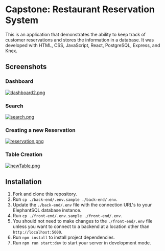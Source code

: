 # Capstone: Restaurant Reservation System
This is an application that demonstrates the ability to keep track of customer reservations and stores the information in a database. It was developed with HTML, CSS, JavaScript, React, PostgreSQL, Express, and Knex.

## Screenshots
### Dashboard
[![dashboard2.png](https://i.postimg.cc/VNfv2qRz/dashboard2.png)](https://postimg.cc/zyQqgR6Q)

### Search
[![search.png](https://i.postimg.cc/pXBBwHb8/search.png)](https://postimg.cc/WhhrZx4b)

### Creating a new Reservation
[![reservation.png](https://i.postimg.cc/3xXH5Wr1/reservation.png)](https://postimg.cc/FYH60rLk)

### Table Creation
[![newTable.png](https://i.postimg.cc/NFRws07Q/newTable.png)](https://postimg.cc/XBNPx4zP)

## Installation

1. Fork and clone this repository.
1. Run `cp ./back-end/.env.sample ./back-end/.env`.
1. Update the `./back-end/.env` file with the connection URL's to your ElephantSQL database instance.
1. Run `cp ./front-end/.env.sample ./front-end/.env`.
1. You should not need to make changes to the `./front-end/.env` file unless you want to connect to a backend at a location other than `http://localhost:5000`.
1. Run `npm install` to install project dependencies.
1. Run `npm run start:dev` to start your server in development mode.
